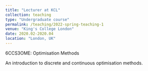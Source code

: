 ```yaml
---
title: "Lecturer at KCL"
collection: teaching
type: "Undergraduate course"
permalink: /teaching/2022-spring-teaching-1
venue: "King's College London"
date: 2020.02-2020.04
location: "London, UK"
---
```


6CCS3OME: Optimisation Methods

An introduction to discrete and continuous optimisation methods.  